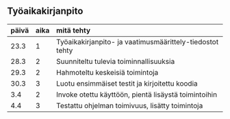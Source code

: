 ## Työaikakirjanpito

| päivä | aika | mitä tehty |
| :--- | :--- | :---- |
| 23.3 | 1    | Työaikakirjanpito- ja vaatimusmäärittely-tiedostot tehty |
| 28.3 | 2    | Suunniteltu tulevia toiminnallisuuksia |
| 29.3 | 2    | Hahmoteltu keskeisiä toimintoja |
| 30.3 | 3    | Luotu ensimmäiset testit ja kirjoitettu koodia |
| 3.4  | 2    | Invoke otettu käyttöön, pientä lisäystä toimintoihin |
| 4.4  | 3    | Testattu ohjelman toimivuus, lisätty toimintoja |
